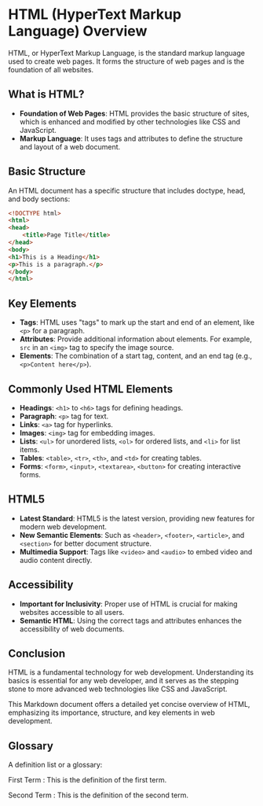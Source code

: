 # HTML (HyperText Markup Language) Overview

HTML, or HyperText Markup Language, is the standard markup language used to create web pages. It forms the structure of
web pages and is the foundation of all websites.

## What is HTML?

- **Foundation of Web Pages**: HTML provides the basic structure of sites, which is enhanced and modified by other
  technologies like CSS and JavaScript.
- **Markup Language**: It uses tags and attributes to define the structure and layout of a web document.

## Basic Structure

An HTML document has a specific structure that includes doctype, head, and body sections:

```html
<!DOCTYPE html>
<html>
<head>
    <title>Page Title</title>
</head>
<body>
<h1>This is a Heading</h1>
<p>This is a paragraph.</p>
</body>
</html>
```

## Key Elements

- **Tags**: HTML uses "tags" to mark up the start and end of an element, like `<p>` for a paragraph.
- **Attributes**: Provide additional information about elements. For example, `src` in an `<img>` tag to specify the
  image
  source.
- **Elements**: The combination of a start tag, content, and an end tag (e.g., `<p>Content here</p>`).

## Commonly Used HTML Elements

- **Headings**: `<h1>` to `<h6>` tags for defining headings.
- **Paragraph**: `<p>` tag for text.
- **Links**: `<a>` tag for hyperlinks.
- **Images**: `<img>` tag for embedding images.
- **Lists**: `<ul>` for unordered lists, `<ol>` for ordered lists, and `<li>` for list items.
- **Tables**: `<table>`, `<tr>`, `<th>`, and `<td>` for creating tables.
- **Forms**: `<form>`, `<input>`, `<textarea>`, `<button>` for creating interactive forms.

## HTML5

- **Latest Standard**: HTML5 is the latest version, providing new features for modern web development.
- **New Semantic Elements**: Such as `<header>`, `<footer>`, `<article>`, and `<section>` for better document structure.
- **Multimedia Support**: Tags like `<video>` and `<audio>` to embed video and audio content directly.

## Accessibility

- **Important for Inclusivity**: Proper use of HTML is crucial for making websites accessible to all users.
- **Semantic HTML**: Using the correct tags and attributes enhances the accessibility of web documents.

## Conclusion

HTML is a fundamental technology for web development. Understanding its basics is essential for any web developer, and
it serves as the stepping stone to more advanced web technologies like CSS and JavaScript.

This Markdown document offers a detailed yet concise overview of HTML, emphasizing its importance, structure, and key
elements in web development.

## Glossary

A definition list or a glossary:

First Term
: This is the definition of the first term.

Second Term
: This is the definition of the second term.
